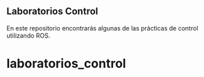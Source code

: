 ## Laboratorios Control
En este repositorio encontrarás algunas de las prácticas de control utilizando ROS.
# laboratorios_control
